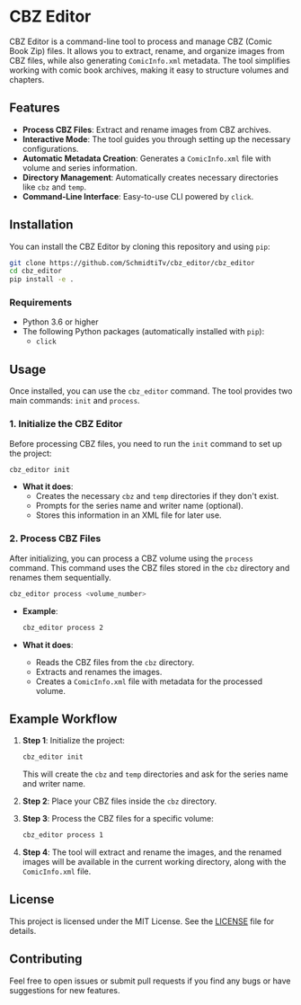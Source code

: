 # CBZ Editor

CBZ Editor is a command-line tool to process and manage CBZ (Comic Book Zip) files. It allows you to extract, rename, and organize images from CBZ files, while also generating `ComicInfo.xml` metadata. The tool simplifies working with comic book archives, making it easy to structure volumes and chapters.

## Features

- **Process CBZ Files**: Extract and rename images from CBZ archives.
- **Interactive Mode**: The tool guides you through setting up the necessary configurations.
- **Automatic Metadata Creation**: Generates a `ComicInfo.xml` file with volume and series information.
- **Directory Management**: Automatically creates necessary directories like `cbz` and `temp`.
- **Command-Line Interface**: Easy-to-use CLI powered by `click`.

## Installation

You can install the CBZ Editor by cloning this repository and using `pip`:

```bash
git clone https://github.com/SchmidtiTv/cbz_editor/cbz_editor
cd cbz_editor
pip install -e .
```

### Requirements

- Python 3.6 or higher
- The following Python packages (automatically installed with `pip`):
  - `click`

## Usage

Once installed, you can use the `cbz_editor` command. The tool provides two main commands: `init` and `process`.

### 1. Initialize the CBZ Editor

Before processing CBZ files, you need to run the `init` command to set up the project:

```bash
cbz_editor init
```

- **What it does**:
  - Creates the necessary `cbz` and `temp` directories if they don't exist.
  - Prompts for the series name and writer name (optional).
  - Stores this information in an XML file for later use.

### 2. Process CBZ Files

After initializing, you can process a CBZ volume using the `process` command. This command uses the CBZ files stored in the `cbz` directory and renames them sequentially.

```bash
cbz_editor process <volume_number>
```

- **Example**:
  ```bash
  cbz_editor process 2
  ```

- **What it does**:
  - Reads the CBZ files from the `cbz` directory.
  - Extracts and renames the images.
  - Creates a `ComicInfo.xml` file with metadata for the processed volume.

## Example Workflow

1. **Step 1**: Initialize the project:
   ```bash
   cbz_editor init
   ```
   This will create the `cbz` and `temp` directories and ask for the series name and writer name.

2. **Step 2**: Place your CBZ files inside the `cbz` directory.

3. **Step 3**: Process the CBZ files for a specific volume:
   ```bash
   cbz_editor process 1
   ```

4. **Step 4**: The tool will extract and rename the images, and the renamed images will be available in the current working directory, along with the `ComicInfo.xml` file.

## License

This project is licensed under the MIT License. See the [LICENSE](LICENSE) file for details.

## Contributing

Feel free to open issues or submit pull requests if you find any bugs or have suggestions for new features.